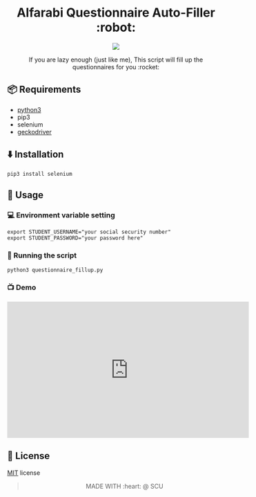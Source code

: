 
<h1 align="center"> Alfarabi Questionnaire Auto-Filler :robot:</h1>
<p align="center">
    <img src="http://www.litchfieldfiredepartment.com/wp-content/uploads/2013/11/Online-Poker-Robot.jpeg">
</p>
<p align="center">If you are lazy enough (just like me), This script will fill up the questionnaires for you :rocket:</p>




## :package: Requirements 
 
- [python3](https://python.org)
- pip3
- selenium 
- [geckodriver](https://github.com/mozilla/geckodriver/releases)

## :arrow_down: Installation 

```shell
pip3 install selenium
```

## :syringe: Usage

### :computer: Environment variable setting

```shell
export STUDENT_USERNAME="your social security number"
export STUDENT_PASSWORD="your password here"
```

### :running: Running the script 

```shell
python3 questionnaire_fillup.py 
```

### :tv: Demo

<p align="center">
<iframe width="560" height="315" src="https://www.youtube.com/embed/4uI3n_HGbCc" frameborder="0" allow="accelerometer; autoplay; encrypted-media; gyroscope; picture-in-picture" allowfullscreen></iframe>
</p>

## :page_facing_up: License

[MIT](./LICENSE.md) license

<p align="center">
  <blockquote>
      <p align="center" text-aligh="center">MADE WITH :heart: @ SCU</p>
  </blockquote>
</p>
